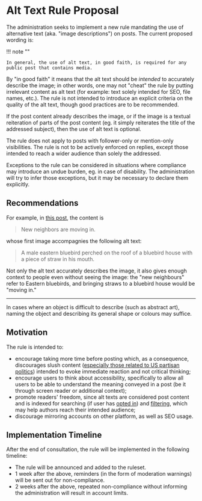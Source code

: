 # Alt Text Rule Proposal

The administration seeks to implement a new rule mandating the use of alternative text (aka. "image descriptions") on posts. The current proposed wording is:

!!! note ""

    In general, the use of alt text, in good faith, is required for any public post that contains media.

By "in good faith" it means that the alt text should be *intended* to accurately describe the image; in other words, one may not "cheat" the rule by putting irrelevant content as alt text (for example: text solely intended for SEO, file names, etc.). The rule is not intended to introduce an explicit criteria on the quality of the alt text, though good practices are to be recommended.

If the post content already describes the image, or if the image is a textual reiteration of parts of the post content (eg. it simply reiterates the title of the addressed subject), then the use of alt text is optional.

The rule does not apply to posts with follower-only or mention-only visibilities. The rule is not to be actively enforced on replies, except those intended to reach a wider audience than solely the addressed.

Exceptions to the rule can be considered in situations where compliance may introduce an undue burden, eg. in case of disability. The administration will try to infer those exceptions, but it may be necessary to declare them explicitly.

## Recommendations

For example, in [this post](https://mstdn.party/@benbloodworth/112044379936996494), the content is

> New neighbors are moving in.

whose first image accompagnies the following alt text:

> A male eastern bluebird perched on the roof of a bluebird house with a piece of straw in his mouth.

Not only the alt text accurately describes the image, it also gives enough context to people even without seeing the image: the "new neighbours" refer to Eastern bluebirds, and bringing straws to a bluebird house would be "moving in." 

---

In cases where an object is difficult to describe (such as abstract art), naming the object and describing its general shape or colours may suffice.

## Motivation

The rule is intended to:

* encourage taking more time before posting which, as a consequence, discourages slush content ([especially those related to US partisan politics](best-practices.md#politics)) intended to evoke immediate reaction and not critical thinking;
* encourage users to think about accessibility, specifically to allow all users to be able to understand the meaning conveyed in a post (be it through screen reader or additional context);
* promote readers' freedom, since alt texts are considered post content and is indexed for searching (if user has [opted in](https://fedi.tips/how-do-i-opt-into-or-out-of-full-text-search-on-mastodon/)) and [filtering](https://fedi.tips/filtering-your-timeline-to-hide-posts-on-mastodon/), which may help authors reach their intended audience;
* discourage mirroring accounts on other platform, as well as SEO usage.

## Implementation Timeline

After the end of consultation, the rule will be implemented in the following timeline:

* The rule will be announced and added to the ruleset.
* 1 week after the above, reminders (in the form of moderation warnings) will be sent out for non-compliance.
* 2 weeks after the above, repeated non-compliance without informing the administration will result in account limits.
